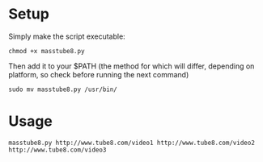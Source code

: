 Setup
=====

Simply make the script executable:

```
chmod +x masstube8.py
```

Then add it to your $PATH (the method for which will differ, depending on platform, so check before running the next command)

```
sudo mv masstube8.py /usr/bin/
```

Usage
=====

```
masstube8.py http://www.tube8.com/video1 http://www.tube8.com/video2 http://www.tube8.com/video3
```